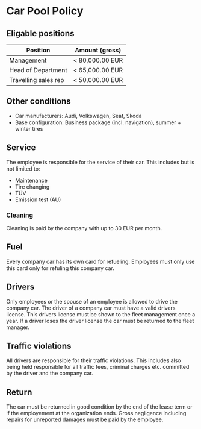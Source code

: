 # Car Pool Policy

## Eligable positions

| Position             | Amount (gross)    |
| -------------------- | ----------------- |
| Management           | < 80,000.00 EUR   |
| Head of Department   | < 65,000.00 EUR   |
| Travelling sales rep | < 50,000.00 EUR   |

## Other conditions

* Car manufacturers: Audi, Volkswagen, Seat, Skoda
* Base configuration: Business package (incl. navigation), summer + winter tires

## Service

The employee is responsible for the service of their car. This includes but is not limited to:

* Maintenance
* Tire changing
* TÜV
* Emission test (AU)

### Cleaning

Cleaning is paid by the company with up to 30 EUR per month.

## Fuel

Every company car has its own card for refueling. Employees must only use this card only for refuling this company car.

## Drivers

Only employees or the spouse of an employee is allowed to drive the company car. The driver of a company car must have a valid drivers license. This drivers license must be shown to the fleet management once a year. If a driver loses the driver license the car must be returned to the fleet manager.

## Traffic violations

All drivers are responsible for their traffic violations. This includes also being held responsible for all traffic fees, criminal charges etc. committed by the driver and the company car.

## Return

The car must be returned in good condition by the end of the lease term or if the employement at the organization ends. Gross negligence including repairs for unreported damages must be paid by the employee.

